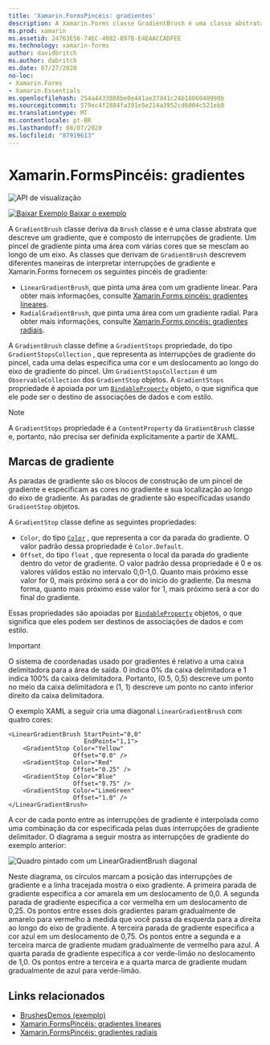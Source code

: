 ```yaml
---
title: 'Xamarin.FormsPincéis: gradientes'
description: A Xamarin.Forms classe GradientBrush é uma classe abstrata que descreve um gradiente, composto por interrupções de gradiente.
ms.prod: xamarin
ms.assetid: 24763E56-74EC-4082-897B-E4EAACCADFEE
ms.technology: xamarin-forms
author: davidbritch
ms.author: dabritch
ms.date: 07/27/2020
no-loc:
- Xamarin.Forms
- Xamarin.Essentials
ms.openlocfilehash: 254a4433888be0e441ae37d41c24b1886040998b
ms.sourcegitcommit: 579ec4f2884fa391e5e214a3952cd6004c521eb8
ms.translationtype: MT
ms.contentlocale: pt-BR
ms.lasthandoff: 08/07/2020
ms.locfileid: "87919613"
---
```

# <a name="no-locxamarinforms-brushes-gradients"></a>Xamarin.FormsPincéis: gradientes

![API de visualização](~/media/shared/preview.png "Esta API está atualmente em pré-lançamento")

[![Baixar Exemplo](~/media/shared/download.png) Baixar o exemplo](https://github.com/xamarin/xamarin-forms-samples/tree/master/UserInterface/BrushDemos)

A `GradientBrush` classe deriva da `Brush` classe e é uma classe abstrata que descreve um gradiente, que é composto de interrupções de gradiente. Um pincel de gradiente pinta uma área com várias cores que se mesclam ao longo de um eixo. As classes que derivam de `GradientBrush` descrevem diferentes maneiras de interpretar interrupções de gradiente e Xamarin.Forms fornecem os seguintes pincéis de gradiente:

- `LinearGradientBrush`, que pinta uma área com um gradiente linear. Para obter mais informações, consulte [ Xamarin.Forms pincéis: gradientes lineares](lineargradient.md).
- `RadialGradientBrush`, que pinta uma área com um gradiente radial. Para obter mais informações, consulte [ Xamarin.Forms pincéis: gradientes radiais](radialgradient.md).

A `GradientBrush` classe define a `GradientStops` propriedade, do tipo `GradientStopsCollection` , que representa as interrupções de gradiente do pincel, cada uma delas especifica uma cor e um deslocamento ao longo do eixo de gradiente do pincel. Um `GradientStopsCollection` é um `ObservableCollection` dos `GradientStop` objetos. A `GradientStops` propriedade é apoiada por um [`BindableProperty`](xref:Xamarin.Forms.BindableProperty) objeto, o que significa que ele pode ser o destino de associações de dados e com estilo.

> [!NOTE]
> A `GradientStops` propriedade é a `ContentProperty` da `GradientBrush` classe e, portanto, não precisa ser definida explicitamente a partir de XAML.

## <a name="gradient-stops"></a>Marcas de gradiente

As paradas de gradiente são os blocos de construção de um pincel de gradiente e especificam as cores no gradiente e sua localização ao longo do eixo de gradiente. As paradas de gradiente são especificadas usando `GradientStop` objetos.

A `GradientStop` classe define as seguintes propriedades:

- `Color`, do tipo [`Color`](xref:Xamarin.Forms.Color) , que representa a cor da parada do gradiente. O valor padrão dessa propriedade é `Color.Default`.
- `Offset`, do tipo `float` , que representa o local da parada do gradiente dentro do vetor de gradiente. O valor padrão dessa propriedade é 0 e os valores válidos estão no intervalo 0,0-1,0. Quanto mais próximo esse valor for 0, mais próximo será a cor do início do gradiente. Da mesma forma, quanto mais próximo esse valor for 1, mais próximo será a cor do final do gradiente.

Essas propriedades são apoiadas por [`BindableProperty`](xref:Xamarin.Forms.BindableProperty) objetos, o que significa que eles podem ser destinos de associações de dados e com estilo.

> [!IMPORTANT]
> O sistema de coordenadas usado por gradientes é relativo a uma caixa delimitadora para a área de saída. 0 indica 0% da caixa delimitadora e 1 indica 100% da caixa delimitadora. Portanto, (0.5, 0,5) descreve um ponto no meio da caixa delimitadora e (1, 1) descreve um ponto no canto inferior direito da caixa delimitadora.

O exemplo XAML a seguir cria uma diagonal `LinearGradientBrush` com quatro cores:

```xaml
<LinearGradientBrush StartPoint="0,0"
                     EndPoint="1,1">
    <GradientStop Color="Yellow"
                  Offset="0.0" />
    <GradientStop Color="Red"
                  Offset="0.25" />
    <GradientStop Color="Blue"
                  Offset="0.75" />             
    <GradientStop Color="LimeGreen"
                  Offset="1.0" />
</LinearGradientBrush>                                                       
```

A cor de cada ponto entre as interrupções de gradiente é interpolada como uma combinação da cor especificada pelas duas interrupções de gradiente delimitador. O diagrama a seguir mostra as interrupções de gradiente do exemplo anterior:

![Quadro pintado com um LinearGradientBrush diagonal](gradient-images/gradient-stops.png)

Neste diagrama, os círculos marcam a posição das interrupções de gradiente e a linha tracejada mostra o eixo gradiente. A primeira parada de gradiente especifica a cor amarela em um deslocamento de 0,0. A segunda parada de gradiente especifica a cor vermelha em um deslocamento de 0,25. Os pontos entre esses dois gradientes param gradualmente de amarelo para vermelho à medida que você passa da esquerda para a direita ao longo do eixo de gradiente. A terceira parada de gradiente especifica a cor azul em um deslocamento de 0,75. Os pontos entre a segunda e a terceira marca de gradiente mudam gradualmente de vermelho para azul. A quarta parada de gradiente especifica a cor verde-limão no deslocamento de 1,0. Os pontos entre a terceira e a quarta marca de gradiente mudam gradualmente de azul para verde-limão.

## <a name="related-links"></a>Links relacionados

- [BrushesDemos (exemplo)](https://github.com/xamarin/xamarin-forms-samples/tree/master/UserInterface/BrushDemos)
- [Xamarin.FormsPincéis: gradientes lineares](lineargradient.md)
- [Xamarin.FormsPincéis: gradientes radiais](radialgradient.md)
